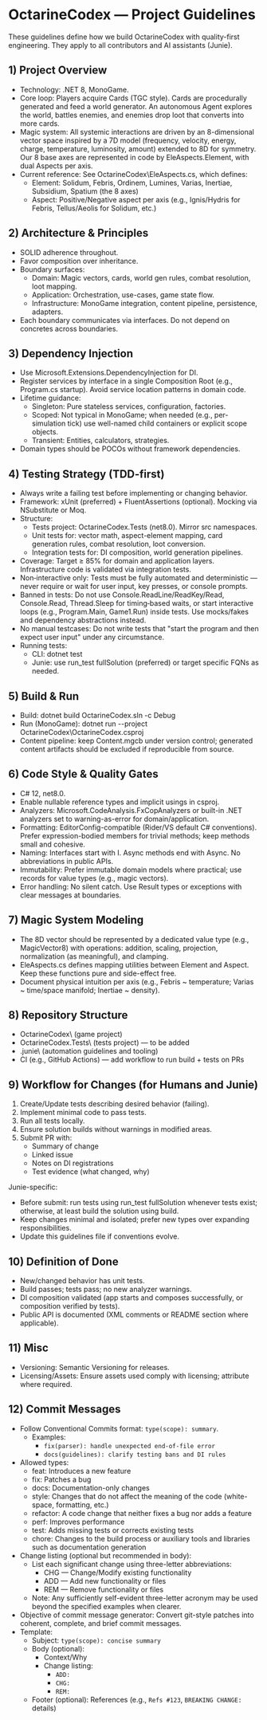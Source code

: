 ﻿# OctarineCodex — Project Guidelines

These guidelines define how we build OctarineCodex with quality-first engineering. They apply to all contributors and AI assistants (Junie).

## 1) Project Overview
- Technology: .NET 8, MonoGame.
- Core loop: Players acquire Cards (TGC style). Cards are procedurally generated and feed a world generator. An autonomous Agent explores the world, battles enemies, and enemies drop loot that converts into more cards.
- Magic system: All systemic interactions are driven by an 8-dimensional vector space inspired by a 7D model (frequency, velocity, energy, charge, temperature, luminosity, amount) extended to 8D for symmetry. Our 8 base axes are represented in code by EleAspects.Element, with dual Aspects per axis.
- Current reference: See OctarineCodex\EleAspects.cs, which defines:
  - Element: Solidum, Febris, Ordinem, Lumines, Varias, Inertiae, Subsidium, Spatium (the 8 axes)
  - Aspect: Positive/Negative aspect per axis (e.g., Ignis/Hydris for Febris, Tellus/Aeolis for Solidum, etc.)

## 2) Architecture & Principles
- SOLID adherence throughout.
- Favor composition over inheritance.
- Boundary surfaces:
  - Domain: Magic vectors, cards, world gen rules, combat resolution, loot mapping.
  - Application: Orchestration, use-cases, game state flow.
  - Infrastructure: MonoGame integration, content pipeline, persistence, adapters.
- Each boundary communicates via interfaces. Do not depend on concretes across boundaries.

## 3) Dependency Injection
- Use Microsoft.Extensions.DependencyInjection for DI.
- Register services by interface in a single Composition Root (e.g., Program.cs startup). Avoid service location patterns in domain code.
- Lifetime guidance:
  - Singleton: Pure stateless services, configuration, factories.
  - Scoped: Not typical in MonoGame; when needed (e.g., per-simulation tick) use well-named child containers or explicit scope objects.
  - Transient: Entities, calculators, strategies.
- Domain types should be POCOs without framework dependencies.

## 4) Testing Strategy (TDD-first)
- Always write a failing test before implementing or changing behavior.
- Framework: xUnit (preferred) + FluentAssertions (optional). Mocking via NSubstitute or Moq.
- Structure:
  - Tests project: OctarineCodex.Tests (net8.0). Mirror src namespaces.
  - Unit tests for: vector math, aspect-element mapping, card generation rules, combat resolution, loot conversion.
  - Integration tests for: DI composition, world generation pipelines.
- Coverage: Target ≥ 85% for domain and application layers. Infrastructure code is validated via integration tests.
- Non‑interactive only: Tests must be fully automated and deterministic — never require or wait for user input, key presses, or console prompts.
- Banned in tests: Do not use Console.ReadLine/ReadKey/Read, Console.Read, Thread.Sleep for timing‑based waits, or start interactive loops (e.g., Program.Main, Game1.Run) inside tests. Use mocks/fakes and dependency abstractions instead.
- No manual testcases: Do not write tests that "start the program and then expect user input" under any circumstance.
- Running tests:
  - CLI: dotnet test
  - Junie: use run_test fullSolution (preferred) or target specific FQNs as needed.

## 5) Build & Run
- Build: dotnet build OctarineCodex.sln -c Debug
- Run (MonoGame): dotnet run --project OctarineCodex\OctarineCodex.csproj
- Content pipeline: keep Content.mgcb under version control; generated content artifacts should be excluded if reproducible from source.

## 6) Code Style & Quality Gates
- C# 12, net8.0.
- Enable nullable reference types and implicit usings in csproj.
- Analyzers: Microsoft.CodeAnalysis.FxCopAnalyzers or built-in .NET analyzers set to warning-as-error for domain/application.
- Formatting: EditorConfig-compatible (Rider/VS default C# conventions). Prefer expression-bodied members for trivial methods; keep methods small and cohesive.
- Naming: Interfaces start with I. Async methods end with Async. No abbreviations in public APIs.
- Immutability: Prefer immutable domain models where practical; use records for value types (e.g., magic vectors).
- Error handling: No silent catch. Use Result types or exceptions with clear messages at boundaries.

## 7) Magic System Modeling
- The 8D vector should be represented by a dedicated value type (e.g., MagicVector8) with operations: addition, scaling, projection, normalization (as meaningful), and clamping.
- EleAspects.cs defines mapping utilities between Element and Aspect. Keep these functions pure and side-effect free.
- Document physical intuition per axis (e.g., Febris ~ temperature; Varias ~ time/space manifold; Inertiae ~ density).

## 8) Repository Structure
- OctarineCodex\ (game project)
- OctarineCodex.Tests\ (tests project) — to be added
- .junie\ (automation guidelines and tooling)
- CI (e.g., GitHub Actions) — add workflow to run build + tests on PRs

## 9) Workflow for Changes (for Humans and Junie)
1) Create/Update tests describing desired behavior (failing).
2) Implement minimal code to pass tests.
3) Run all tests locally.
4) Ensure solution builds without warnings in modified areas.
5) Submit PR with:
   - Summary of change
   - Linked issue
   - Notes on DI registrations
   - Test evidence (what changed, why)

Junie-specific:
- Before submit: run tests using run_test fullSolution whenever tests exist; otherwise, at least build the solution using build.
- Keep changes minimal and isolated; prefer new types over expanding responsibilities.
- Update this guidelines file if conventions evolve.

## 10) Definition of Done
- New/changed behavior has unit tests.
- Build passes; tests pass; no new analyzer warnings.
- DI composition validated (app starts and composes successfully, or composition verified by tests).
- Public API is documented (XML comments or README section where applicable).

## 11) Misc
- Versioning: Semantic Versioning for releases.
- Licensing/Assets: Ensure assets used comply with licensing; attribute where required.


## 12) Commit Messages
- Follow Conventional Commits format: `type(scope): summary`.
  - Examples:
    - `fix(parser): handle unexpected end-of-file error`
    - `docs(guidelines): clarify testing bans and DI rules`
- Allowed types:
  - feat: Introduces a new feature
  - fix: Patches a bug
  - docs: Documentation-only changes
  - style: Changes that do not affect the meaning of the code (white-space, formatting, etc.)
  - refactor: A code change that neither fixes a bug nor adds a feature
  - perf: Improves performance
  - test: Adds missing tests or corrects existing tests
  - chore: Changes to the build process or auxiliary tools and libraries such as documentation generation
- Change listing (optional but recommended in body):
  - List each significant change using three-letter abbreviations:
    - CHG — Change/Modify existing functionality
    - ADD — Add new functionality or files
    - REM — Remove functionality or files
  - Note: Any sufficiently self-evident three-letter acronym may be used beyond the specified examples when clearer.
- Objective of commit message generator: Convert git-style patches into coherent, complete, and brief commit messages.
- Template:
  - Subject: `type(scope): concise summary`
  - Body (optional):
    - Context/Why
    - Change listing:
      - `ADD:`
      - `CHG:`
      - `REM:`
  - Footer (optional): References (e.g., `Refs #123`, `BREAKING CHANGE:` details)
